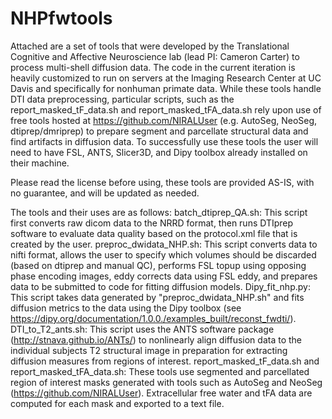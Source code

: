 # NHPfwtools
Attached are a set of tools that were developed by the Translational Cognitive and Affective Neuroscience lab (lead PI: Cameron Carter) to process multi-shell diffusion data. The code in the current iteration is heavily customized to run on servers at the Imaging Research Center at UC Davis and specifically for nonhuman primate data.  While these tools handle DTI data preprocessing, particular scripts, such as the report_masked_tF_data.sh and report_masked_tFA_data.sh rely upon use of free tools hosted at https://github.com/NIRALUser (e.g. AutoSeg, NeoSeg, dtiprep/dmriprep) to prepare segment and parcellate structural data and find artifacts in diffusion data.  To successfully use these tools the user will need to have FSL, ANTS, Slicer3D, and Dipy toolbox already installed on their machine.

Please read the license before using, these tools are provided AS-IS, with no guarantee, and will be updated as needed.

The tools and their uses are as follows:
batch_dtiprep_QA.sh: This script first converts raw dicom data to the NRRD format, then runs DTIprep software to evaluate data quality based on the protocol.xml file that is created by the user.
preproc_dwidata_NHP.sh: This script converts data to nifti format, allows the user to specify which volumes should be discarded (based on dtiprep and manual QC), performs FSL topup using opposing phase encoding images, eddy corrects data using FSL eddy, and prepares data to be submitted to code for fitting diffusion models.
Dipy_fit_nhp.py: This script takes data generated by "preproc_dwidata_NHP.sh" and fits diffusion metrics to the data using the Dipy toolbox (see https://dipy.org/documentation/1.0.0./examples_built/reconst_fwdti/).
DTI_to_T2_ants.sh: This script uses the ANTS software package (http://stnava.github.io/ANTs/) to nonlinearly align diffusion data to the individual subjects T2 structural image in preparation for extracting diffusion measures from regions of interest.
report_masked_tF_data.sh and report_masked_tFA_data.sh: These tools use segmented and parcellated region of interest masks generated with tools such as AutoSeg and NeoSeg (https://github.com/NIRALUser).  Extracellular free water and tFA data are computed for each mask and exported to a text file.
